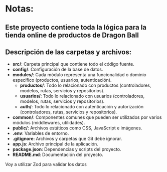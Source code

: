 # Notas:
## Este proyecto contiene toda la lógica para la tienda online de productos de Dragon Ball

## Descripción de las carpetas y archivos:
- **src/**: Carpeta principal que contiene todo el código fuente.
- **config/**: Configuración de la base de datos.
- **modules/**: Cada módulo representa una funcionalidad o dominio específico (productos, usuarios, autenticación).
  - **productos/**: Todo lo relacionado con productos (controladores, modelos, rutas, servicios y repositorios).
  - **usuarios/**: Todo lo relacionado con usuarios (controladores, modelos, rutas, servicios y repositorios).
  - **auth/**: Todo lo relacionado con autenticación y autorización (controladores, rutas, servicios y repositorios).
- **common/**: Componentes comunes que pueden ser utilizados por varios módulos (middlewares, utilidades).
- **public/**: Archivos estáticos como CSS, JavaScript e imágenes.
- **.env**: Variables de entorno.
- **.gitignore**: Archivos y carpetas que Git debe ignorar.
- **app.js**: Archivo principal de la aplicación.
- **package.json**: Dependencias y scripts del proyecto.
- **README.md**: Documentación del proyecto.


Voy a utilizar Zod para validar los datos